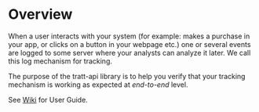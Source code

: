 # Overview

When a user interacts with your system (for example: makes a purchase in your app, or clicks on a button in your webpage etc.) one or several events are logged to some server where your analysts can analyze it later. We call this log mechanism for tracking.

The purpose of the tratt-api library is to help you verify that your tracking mechanism is working as expected at _end-to-end_ level. 

See [Wiki](../../wiki) for User Guide.
